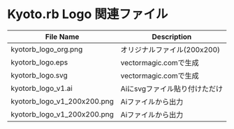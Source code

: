 Kyoto.rb Logo 関連ファイル
======

|File Name|Description|
|---|---|
|kyotorb_logo_org.png | オリジナルファイル(200x200)|
|kyotorb_logo.eps|vectormagic.comで生成|
|kyotorb_logo.svg|vectormagic.comで生成|
|kyotorb_logo_v1.ai|Aiにsvgファイル貼り付けただけ|
|kyotorb_logo_v1_200x200.png|Aiファイルから出力|
|kyotorb_logo_v1_200x200.png|Aiファイルから出力|
